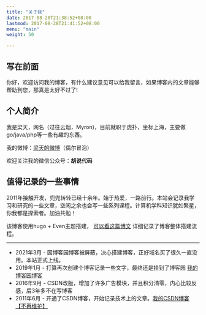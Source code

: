 ```yaml
---
title: "关于我"
date: 2017-08-20T21:38:52+08:00
lastmod: 2017-08-28T21:41:52+08:00
menu: "main"
weight: 50

---
```

## 写在前面 
你好，欢迎访问我的博客，有什么建议意见可以给我留言，如果博客内的文章能够帮助到您，那真是太好不过了!
<!--more-->

## 个人简介
我是梁天，网名（过往云烟，Myron)，目前就职于虎扑，坐标上海，主要做go/java/php等一些有趣的东西。

我的微博：[梁天的微博](https://www.weibo.com/wbzmz)（偶尔冒泡）

欢迎关注我的微信公众号：**胡说代码**

## 值得记录的一些事情

2011年接触开发，兜兜转转已经十余年。始于热爱，一路前行。本站会记录我学习和研究的一些文章，空闲之余也会写一些系列课程。计算机学科知识犹如繁星，你我都是探索者。加油共勉！

该博客使用hugo + Even主题搭建， [可以看这篇博文](https://www.liangtian.me/post/my-first-blog-post/) 详细记录了博客整体搭建流程。

---
+ 2021年3月 -  因博客园博客被屏蔽，决心搭建博客，正好域名买了很久一直没用。本站正式上线。
+ 2019年1月 -  打算再次创建个博客记录一些文字，最终还是挂到了博客园 [我的博客园博客](https://www.cnblogs.com/gwyy)
+ 2016年9月 -  CSDN改版，增加了许多广告模块，并且积分清零，内心比较反感，后3年多不在写博客
+ 2011年6月 -  开通了CSDN博客，开始记录技术上的文章。[我的CSDN博客 【不再维护】](https://blog.csdn.net/ebw123)




